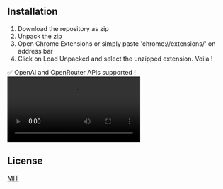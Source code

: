 ## Installation
1. Download the repository as zip  
2. Unpack the zip  
3. Open Chrome Extensions or simply paste 'chrome://extensions/' on address bar  
4. Click on Load Unpacked and select the unzipped extension. Voila !  

:white_check_mark: OpenAI and OpenRouter APIs supported !  
<video src="https://github.com/user-attachments/assets/6a038d26-0d40-4265-aba7-e48c6f9ffa96" controls="controls">Your browser does not support playing this video!</video>


## License
[MIT](https://choosealicense.com/licenses/mit/)
